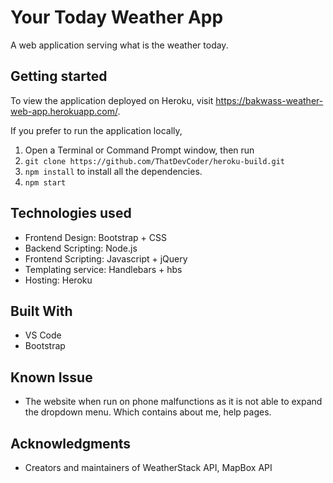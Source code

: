 # Your Today Weather App
A web application serving what is the weather today.

## Getting started
To view the application deployed on Heroku, visit https://bakwass-weather-web-app.herokuapp.com/.

If you prefer to run the application locally,

1. Open a Terminal or Command Prompt window, then run
2. `git clone https://github.com/ThatDevCoder/heroku-build.git`
3. `npm install` to install all the dependencies.
4. `npm start`

## Technologies used
- Frontend Design: Bootstrap + CSS
- Backend Scripting: Node.js
- Frontend Scripting: Javascript + jQuery
- Templating service: Handlebars + hbs
- Hosting: Heroku

## Built With
- VS Code
- Bootstrap

## Known Issue
* The website when run on phone malfunctions as it is not able to expand the dropdown menu. Which contains about me, help pages.

## Acknowledgments
* Creators and maintainers of WeatherStack API, MapBox API

